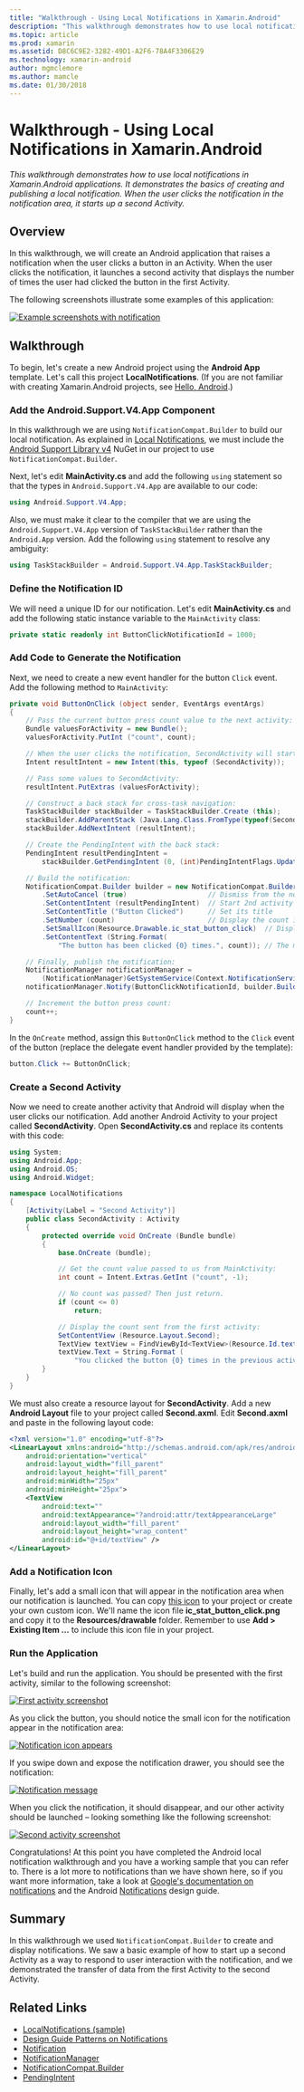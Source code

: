 ```yaml
---
title: "Walkthrough - Using Local Notifications in Xamarin.Android"
description: "This walkthrough demonstrates how to use local notifications in Xamarin.Android applications. It demonstrates the basics of creating and publishing a local notification. When the user clicks the notification in the notification area, it starts up a second Activity."
ms.topic: article
ms.prod: xamarin
ms.assetid: D8C6C9E2-3282-49D1-A2F6-78A4F3306E29
ms.technology: xamarin-android
author: mgmclemore
ms.author: mamcle
ms.date: 01/30/2018
---
```


# Walkthrough - Using Local Notifications in Xamarin.Android

_This walkthrough demonstrates how to use local notifications in Xamarin.Android applications. It demonstrates the basics of creating and publishing a local notification. When the user clicks the notification in the notification area, it starts up a second Activity._


## Overview

In this walkthrough, we will create an Android application that raises
a notification when the user clicks a button in an Activity. When the
user clicks the notification, it launches a second activity that
displays the number of times the user had clicked the button in the
first Activity.

The following screenshots illustrate some examples of this application:

[![Example screenshots with notification](local-notifications-walkthrough-images/1-overview-sml.png)](local-notifications-walkthrough-images/1-overview.png)



## Walkthrough

To begin, let's create a new Android project using the **Android App**
template. Let's call this project **LocalNotifications**. (If you are
not familiar with creating Xamarin.Android projects, see
[Hello, Android](~/android/get-started/hello-android/hello-android-quickstart.md).)


### Add the Android.Support.V4.App Component

In this walkthrough we are using `NotificationCompat.Builder` to build
our local notification. As explained in
[Local Notifications](~/android/app-fundamentals/notifications/local-notifications.md),
we must include the
[Android Support Library v4](https://www.nuget.org/packages/Xamarin.Android.Support.v4/)
NuGet in our project to use `NotificationCompat.Builder`.

Next, let's edit **MainActivity.cs** and add the following `using`
statement so that the types in `Android.Support.V4.App` are available
to our code:

```csharp
using Android.Support.V4.App;
```

Also, we must make it clear to the compiler that we are using the
`Android.Support.V4.App` version of `TaskStackBuilder` rather than the
`Android.App` version. Add the following `using` statement to resolve
any ambiguity:

```csharp
using TaskStackBuilder = Android.Support.V4.App.TaskStackBuilder;
```


### Define the Notification ID

We will need a unique ID for our notification. Let's edit
**MainActivity.cs** and add the following static instance variable to
the `MainActivity` class:

```csharp
private static readonly int ButtonClickNotificationId = 1000;
```


### Add Code to Generate the Notification

Next, we need to create a new event handler for the button `Click`
event. Add the following method to `MainActivity`:

```csharp
private void ButtonOnClick (object sender, EventArgs eventArgs)
{
    // Pass the current button press count value to the next activity:
    Bundle valuesForActivity = new Bundle();
    valuesForActivity.PutInt ("count", count);

    // When the user clicks the notification, SecondActivity will start up.
    Intent resultIntent = new Intent(this, typeof (SecondActivity));

    // Pass some values to SecondActivity:
    resultIntent.PutExtras (valuesForActivity);

    // Construct a back stack for cross-task navigation:
    TaskStackBuilder stackBuilder = TaskStackBuilder.Create (this);
    stackBuilder.AddParentStack (Java.Lang.Class.FromType(typeof(SecondActivity)));
    stackBuilder.AddNextIntent (resultIntent);

    // Create the PendingIntent with the back stack:            
    PendingIntent resultPendingIntent =
        stackBuilder.GetPendingIntent (0, (int)PendingIntentFlags.UpdateCurrent);

    // Build the notification:
    NotificationCompat.Builder builder = new NotificationCompat.Builder (this)
        .SetAutoCancel (true)                    // Dismiss from the notif. area when clicked
        .SetContentIntent (resultPendingIntent)  // Start 2nd activity when the intent is clicked.
        .SetContentTitle ("Button Clicked")      // Set its title
        .SetNumber (count)                       // Display the count in the Content Info
        .SetSmallIcon(Resource.Drawable.ic_stat_button_click)  // Display this icon
        .SetContentText (String.Format(
            "The button has been clicked {0} times.", count)); // The message to display.

    // Finally, publish the notification:
    NotificationManager notificationManager =
        (NotificationManager)GetSystemService(Context.NotificationService);
    notificationManager.Notify(ButtonClickNotificationId, builder.Build());

    // Increment the button press count:
    count++;
}
```

In the `OnCreate` method, assign this `ButtonOnClick` method to the
`Click` event of the button (replace the delegate event handler
provided by the template):

```csharp
button.Click += ButtonOnClick;
```


### Create a Second Activity

Now we need to create another activity that Android will display when
the user clicks our notification. Add another Android Activity to your
project called **SecondActivity**. Open **SecondActivity.cs** and
replace its contents with this code:

```csharp
using System;
using Android.App;
using Android.OS;
using Android.Widget;

namespace LocalNotifications
{
    [Activity(Label = "Second Activity")]
    public class SecondActivity : Activity
    {
        protected override void OnCreate (Bundle bundle)
        {
            base.OnCreate (bundle);

            // Get the count value passed to us from MainActivity:
            int count = Intent.Extras.GetInt ("count", -1);

            // No count was passed? Then just return.
            if (count <= 0)
                return;

            // Display the count sent from the first activity:
            SetContentView (Resource.Layout.Second);
            TextView textView = FindViewById<TextView>(Resource.Id.textView);
            textView.Text = String.Format (
                "You clicked the button {0} times in the previous activity.", count);
        }
    }
}
```

We must also create a resource layout for **SecondActivity**. Add a new
**Android Layout** file to your project called **Second.axml**. Edit
**Second.axml** and paste in the following layout code:

```xml
<?xml version="1.0" encoding="utf-8"?>
<LinearLayout xmlns:android="http://schemas.android.com/apk/res/android"
    android:orientation="vertical"
    android:layout_width="fill_parent"
    android:layout_height="fill_parent"
    android:minWidth="25px"
    android:minHeight="25px">
    <TextView
        android:text=""
        android:textAppearance="?android:attr/textAppearanceLarge"
        android:layout_width="fill_parent"
        android:layout_height="wrap_content"
        android:id="@+id/textView" />
</LinearLayout>
```


### Add a Notification Icon

Finally, let's add a small icon that will appear in the notification
area when our notification is launched. You can copy
[this icon](local-notifications-walkthrough-images/ic-stat-button-click.png) to your project or
create your own custom icon. We'll name the icon file
**ic\_stat\_button\_click.png** and copy it to the
**Resources/drawable** folder. Remember to use **Add > Existing Item ...**
to include this icon file in your project.


### Run the Application

Let's build and run the application. You should be presented with the
first activity, similar to the following screenshot:

[ ![First activity screenshot](local-notifications-walkthrough-images/2-start-screen-sml.png)](local-notifications-walkthrough-images/2-start-screen.png)

As you click the button, you should notice the small icon for the
notification appear in the notification area:

[ ![Notification icon appears](local-notifications-walkthrough-images/3-notification-icon-sml.png)](local-notifications-walkthrough-images/3-notification-icon.png)

If you swipe down and expose the notification drawer, you should see
the notification:

[ ![Notification message](local-notifications-walkthrough-images/4-notifications-sml.png)](local-notifications-walkthrough-images/4-notifications.png)

When you click the notification, it should disappear, and our other
activity should be launched &ndash; looking something like the
following screenshot:

[ ![Second activity screenshot](local-notifications-walkthrough-images/5-second-activity-sml.png)](local-notifications-walkthrough-images/5-second-activity.png)

Congratulations! At this point you have completed the Android local
notification walkthrough and you have a working sample that you can
refer to. There is a lot more to notifications than we have shown here,
so if you want more information, take a look at
[Google's documentation on notifications](http://developer.android.com/guide/topics/ui/notifiers/notifications.html)
and the Android
[Notifications](http://developer.android.com/design/patterns/notifications.html)
design guide.



## Summary

In this walkthrough we used `NotificationCompat.Builder` to create and
display notifications. We saw a basic example of how to start up a
second Activity as a way to respond to user interaction with the
notification, and we demonstrated the transfer of data from the first
Activity to the second Activity.


## Related Links

- [LocalNotifications (sample)](https://developer.xamarin.com/samples/monodroid/LocalNotifications/)
- [Design Guide Patterns on Notifications](http://developer.android.com/design/patterns/notifications.html)
- [Notification](https://developer.xamarin.com/api/type/Android.App.Notification/)
- [NotificationManager](https://developer.xamarin.com/api/type/Android.App.NotificationManager/)
- [NotificationCompat.Builder](https://developer.android.com/reference/android/support/v4/app/NotificationCompat.Builder.html)
- [PendingIntent](https://developer.xamarin.com/api/type/Android.App.PendingIntent/)
